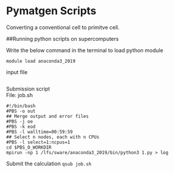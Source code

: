 # Pymatgen Scripts
Converting a conventional cell to primitve cell.

##Running python scripts on supercomputers

Write the below command in the terminal to load python module

`module load anaconda3_2019`

input file

```

```

Submission script <br>
File: job.sh
```
#!/bin/bash
#PBS -o out
## Merge output and error files
#PBS -j oe
#PBS -k eod
#PBS -l walltime=00:59:59
## Select n nodes, each with n CPUs
#PBS -l select=1:ncpus=1
cd $PBS_O_WORKDIR
mpirun -np 1 /lfs/sware/anaconda3_2019/bin/python3 1.py > log
```

Submit the calculation
`qsub job.sh`

